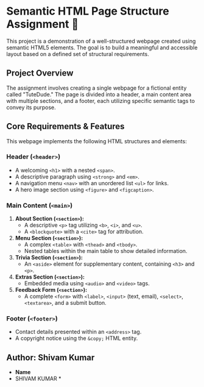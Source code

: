 # Semantic HTML Page Structure Assignment 📄

This project is a demonstration of a well-structured webpage created using semantic HTML5 elements. The goal is to build a meaningful and accessible layout based on a defined set of structural requirements.

## Project Overview

The assignment involves creating a single webpage for a fictional entity called "TuteDude." The page is divided into a header, a main content area with multiple sections, and a footer, each utilizing specific semantic tags to convey its purpose.

##  Core Requirements & Features

This webpage implements the following HTML structures and elements:

### Header (`<header>`)
* A welcoming `<h1>` with a nested `<span>`.
* A descriptive paragraph using `<strong>` and `<em>`.
* A navigation menu `<nav>` with an unordered list `<ul>` for links.
* A hero image section using `<figure>` and `<figcaption>`.

### Main Content (`<main>`)
1.  **About Section (`<section>`):**
    * A descriptive `<p>` tag utilizing `<b>`, `<i>`, and `<u>`.
    * A `<blockquote>` with a `<cite>` tag for attribution.
2.  **Menu Section (`<section>`):**
    * A complex `<table>` with `<thead>` and `<tbody>`.
    * Nested tables within the main table to show detailed information.
3.  **Trivia Section (`<section>`):**
    * An `<aside>` element for supplementary content, containing `<h3>` and `<p>`.
4.  **Extras Section (`<section>`):**
    * Embedded media using `<audio>` and `<video>` tags.
5.  **Feedback Form (`<section>`):**
    * A complete `<form>` with `<label>`, `<input>` (text, email), `<select>`, `<textarea>`, and a submit button.

### Footer (`<footer>`)
* Contact details presented within an `<address>` tag.
* A copyright notice using the `&copy;` HTML entity.

## Author: Shivam Kumar

* **Name**
* SHIVAM KUMAR *

